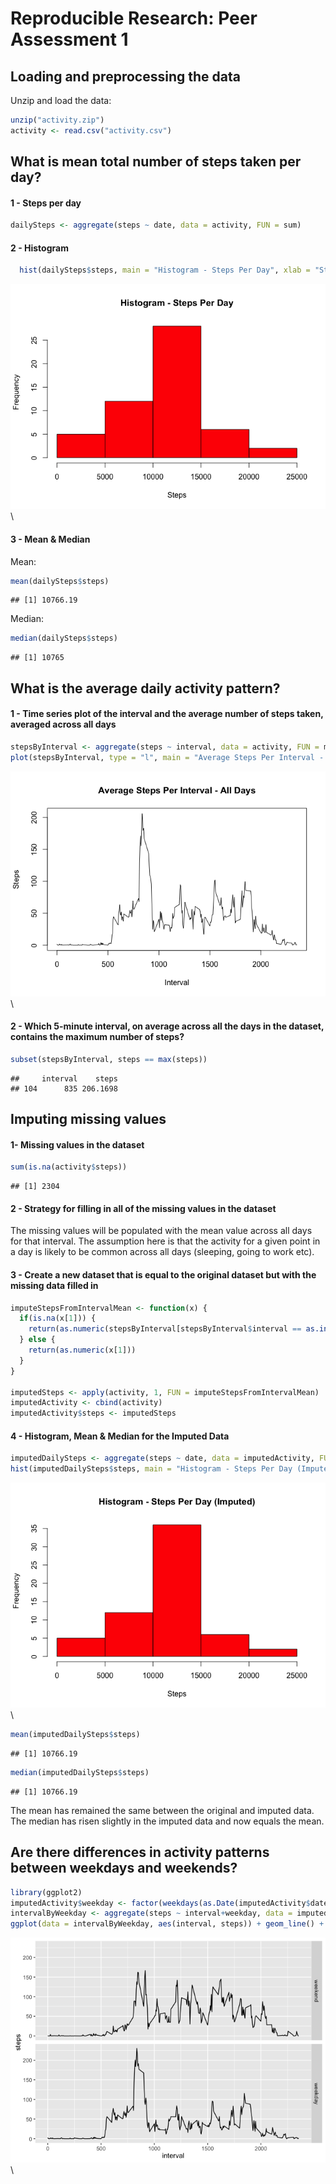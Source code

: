 # Reproducible Research: Peer Assessment 1


## Loading and preprocessing the data

Unzip and load the data:

```r
unzip("activity.zip")
activity <- read.csv("activity.csv")
```

## What is mean total number of steps taken per day?

#### 1 - Steps per day

```r
dailySteps <- aggregate(steps ~ date, data = activity, FUN = sum)
```

#### 2 - Histogram

```r
  hist(dailySteps$steps, main = "Histogram - Steps Per Day", xlab = "Steps", col = "red")
```

![](PA1_template_files/figure-html/comeVar-1.png)\


#### 3 - Mean & Median

Mean:

```r
mean(dailySteps$steps)
```

```
## [1] 10766.19
```

Median:

```r
median(dailySteps$steps)
```

```
## [1] 10765
```

## What is the average daily activity pattern?

#### 1 - Time series plot of the interval and the average number of steps taken, averaged across all days


```r
stepsByInterval <- aggregate(steps ~ interval, data = activity, FUN = mean)
plot(stepsByInterval, type = "l", main = "Average Steps Per Interval - All Days", xlab = "Interval", ylab = "Steps")
```

![](PA1_template_files/figure-html/unnamed-chunk-5-1.png)\


#### 2 - Which 5-minute interval, on average across all the days in the dataset, contains the maximum number of steps?


```r
subset(stepsByInterval, steps == max(steps))
```

```
##     interval    steps
## 104      835 206.1698
```

## Imputing missing values

#### 1- Missing values in the dataset


```r
sum(is.na(activity$steps))
```

```
## [1] 2304
```

#### 2 - Strategy for filling in all of the missing values in the dataset

The missing values will be populated with the mean value across all days for that interval. The assumption here is that the activity for a given point in a day is likely to be common across all days (sleeping, going to work etc).

#### 3 - Create a new dataset that is equal to the original dataset but with the missing data filled in


```r
imputeStepsFromIntervalMean <- function(x) {
  if(is.na(x[1])) {
    return(as.numeric(stepsByInterval[stepsByInterval$interval == as.integer(x[3]),]$steps))
  } else {
    return(as.numeric(x[1]))
  }
}

imputedSteps <- apply(activity, 1, FUN = imputeStepsFromIntervalMean)
imputedActivity <- cbind(activity)
imputedActivity$steps <- imputedSteps
```

#### 4 - Histogram, Mean & Median for the Imputed Data


```r
imputedDailySteps <- aggregate(steps ~ date, data = imputedActivity, FUN = sum)
hist(imputedDailySteps$steps, main = "Histogram - Steps Per Day (Imputed)", xlab = "Steps", col = "red")
```

![](PA1_template_files/figure-html/unnamed-chunk-9-1.png)\

```r
mean(imputedDailySteps$steps)
```

```
## [1] 10766.19
```

```r
median(imputedDailySteps$steps)
```

```
## [1] 10766.19
```

The mean has remained the same between the original and imputed data. The median has risen slightly in the imputed data and now equals the mean.

## Are there differences in activity patterns between weekdays and weekends?


```r
library(ggplot2)
imputedActivity$weekday <- factor(weekdays(as.Date(imputedActivity$date)) %in% c("Monday", "Tuesday", "Wednesday", "Thursday", "Friday"), labels = c("weekend", "weekday"))
intervalByWeekday <- aggregate(steps ~ interval+weekday, data = imputedActivity, FUN = mean)
ggplot(data = intervalByWeekday, aes(interval, steps)) + geom_line() + facet_grid(weekday ~ .)
```

![](PA1_template_files/figure-html/unnamed-chunk-10-1.png)\
